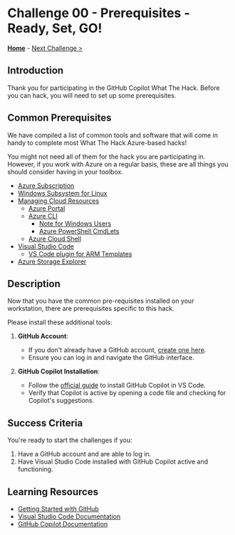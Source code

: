# Challenge 00 - Prerequisites - Ready, Set, GO!

**[Home](../README.md)** - [Next Challenge >](./Challenge-01.md)

## Introduction

Thank you for participating in the GitHub Copilot What The Hack. Before you can hack, you will need to set up some prerequisites.

## Common Prerequisites

We have compiled a list of common tools and software that will come in handy to complete most What The Hack Azure-based hacks!

You might not need all of them for the hack you are participating in. However, if you work with Azure on a regular basis, these are all things you should consider having in your toolbox.

- [Azure Subscription](../../000-HowToHack/WTH-Common-Prerequisites.md#azure-subscription)
- [Windows Subsystem for Linux](../../000-HowToHack/WTH-Common-Prerequisites.md#windows-subsystem-for-linux)
- [Managing Cloud Resources](../../000-HowToHack/WTH-Common-Prerequisites.md#managing-cloud-resources)
  - [Azure Portal](../../000-HowToHack/WTH-Common-Prerequisites.md#azure-portal)
  - [Azure CLI](../../000-HowToHack/WTH-Common-Prerequisites.md#azure-cli)
    - [Note for Windows Users](../../000-HowToHack/WTH-Common-Prerequisites.md#note-for-windows-users)
    - [Azure PowerShell CmdLets](../../000-HowToHack/WTH-Common-Prerequisites.md#azure-powershell-cmdlets)
  - [Azure Cloud Shell](../../000-HowToHack/WTH-Common-Prerequisites.md#azure-cloud-shell)
- [Visual Studio Code](../../000-HowToHack/WTH-Common-Prerequisites.md#visual-studio-code)
  - [VS Code plugin for ARM Templates](../../000-HowToHack/WTH-Common-Prerequisites.md#visual-studio-code-plugins-for-arm-templates)
- [Azure Storage Explorer](../../000-HowToHack/WTH-Common-Prerequisites.md#azure-storage-explorer)

## Description

Now that you have the common pre-requisites installed on your workstation, there are prerequisites specific to this hack.

Please install these additional tools:

1. **GitHub Account**:
   - If you don't already have a GitHub account, [create one here](https://github.com/join).
   - Ensure you can log in and navigate the GitHub interface.

2. **GitHub Copilot Installation**:
   - Follow the [official guide](https://docs.github.com/en/copilot) to install GitHub Copilot in VS Code.
   - Verify that Copilot is active by opening a code file and checking for Copilot's suggestions.

## Success Criteria
You're ready to start the challenges if you:

1. Have a GitHub account and are able to log in.
2. Have Visual Studio Code installed with GitHub Copilot active and functioning.

## Learning Resources
- [Getting Started with GitHub](https://docs.github.com/en/get-started)
- [Visual Studio Code Documentation](https://code.visualstudio.com/docs)
- [GitHub Copilot Documentation](https://docs.github.com/en/copilot)
